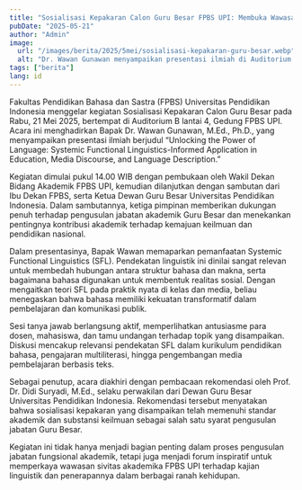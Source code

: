 ```yaml
---
title: "Sosialisasi Kepakaran Calon Guru Besar FPBS UPI: Membuka Wawasan Bahasa melalui Pendekatan Linguistik Fungsional"
pubDate: "2025-05-21"
author: "Admin"
image:
  url: "/images/berita/2025/5mei/sosialisasi-kepakaran-guru-besar.webp"
  alt: "Dr. Wawan Gunawan menyampaikan presentasi ilmiah di Auditorium B lantai 4, Gedung FPBS UPI"
tags: ["berita"]
lang: id
---
```


Fakultas Pendidikan Bahasa dan Sastra (FPBS) Universitas Pendidikan Indonesia menggelar kegiatan Sosialisasi Kepakaran Calon Guru Besar pada Rabu, 21 Mei 2025, bertempat di Auditorium B lantai 4, Gedung FPBS UPI. Acara ini menghadirkan Bapak Dr. Wawan Gunawan, M.Ed., Ph.D., yang menyampaikan presentasi ilmiah berjudul “Unlocking the Power of Language: Systemic Functional Linguistics-Informed Application in Education, Media Discourse, and Language Description.”

Kegiatan dimulai pukul 14.00 WIB dengan pembukaan oleh Wakil Dekan Bidang Akademik FPBS UPI, kemudian dilanjutkan dengan sambutan dari Ibu Dekan FPBS, serta Ketua Dewan Guru Besar Universitas Pendidikan Indonesia. Dalam sambutannya, ketiga pimpinan memberikan dukungan penuh terhadap pengusulan jabatan akademik Guru Besar dan menekankan pentingnya kontribusi akademik terhadap kemajuan keilmuan dan pendidikan nasional.

Dalam presentasinya, Bapak Wawan memaparkan pemanfaatan Systemic Functional Linguistics (SFL). Pendekatan linguistik ini dinilai sangat relevan untuk membedah hubungan antara struktur bahasa dan makna, serta bagaimana bahasa digunakan untuk membentuk realitas sosial. Dengan mengaitkan teori SFL pada praktik nyata di kelas dan media, beliau menegaskan bahwa bahasa memiliki kekuatan transformatif dalam pembelajaran dan komunikasi publik.

Sesi tanya jawab berlangsung aktif, memperlihatkan antusiasme para dosen, mahasiswa, dan tamu undangan terhadap topik yang disampaikan. Diskusi mencakup relevansi pendekatan SFL dalam kurikulum pendidikan bahasa, pengajaran multiliterasi, hingga pengembangan media pembelajaran berbasis teks.

Sebagai penutup, acara diakhiri dengan pembacaan rekomendasi oleh Prof. Dr. Didi Suryadi, M.Ed., selaku perwakilan dari Dewan Guru Besar Universitas Pendidikan Indonesia. Rekomendasi tersebut menyatakan bahwa sosialisasi kepakaran yang disampaikan telah memenuhi standar akademik dan substansi keilmuan sebagai salah satu syarat pengusulan jabatan Guru Besar.

Kegiatan ini tidak hanya menjadi bagian penting dalam proses pengusulan jabatan fungsional akademik, tetapi juga menjadi forum inspiratif untuk memperkaya wawasan sivitas akademika FPBS UPI terhadap kajian linguistik dan penerapannya dalam berbagai ranah kehidupan.
